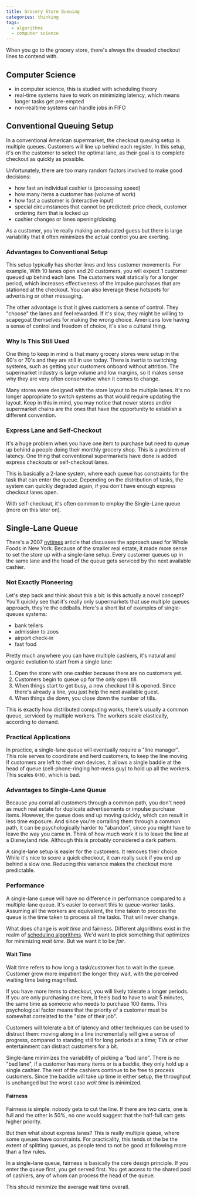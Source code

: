 ```yaml
---
title: Grocery Store Queuing
categories: thinking
tags:
  - algorithms
  - computer science
---
```


When you go to the grocery store, there's always the dreaded checkout lines to contend with.

## Computer Science

- in computer science, this is studied with scheduling theory
- real-time systems have to work on minimizing latency, which means longer tasks get pre-empted
- non-realtime systems can handle jobs in FIFO

## Conventional Queuing Setup

In a conventional American supermarket, the checkout queuing setup is multiple queues.
Customers will line up behind each register.
In this setup, it's on the customer to select the optimal lane, as their goal is to complete checkout as quickly as possible.

Unfortunately, there are too many random factors involved to make good decisions:

- how fast an individual cashier is (processing speed)
- how many items a customer has (volume of work)
- how fast a customer is (interactive input)
- special circumstances that cannot be predicted: price check, customer ordering item that is locked up
- cashier changes or lanes opening/closing

As a customer, you're really making an educated guess but there is large variability that it often minimizes the
actual control you are exerting.

### Advantages to Conventional Setup

This setup typically has shorter lines and less customer movements.
For example, With 10 lanes open and 20 customers, you will expect 1 customer queued up behind each lane.
The customers wait statically for a longer period, which increases effectiveness of the impulse purchases that are
stationed at the checkout.
You can also leverage these hotspots for advertising or other messaging.

The other advantage is that it gives customers a sense of control.
They "choose" the lanes and feel rewarded.
If it's slow, they might be willing to scapegoat themselves for making the wrong choice.
Americans love having a sense of control and freedom of choice, it's also a cultural thing.

### Why Is This Still Used

One thing to keep in mind is that many grocery stores were setup in the 60's or 70's and they are still in use today.
There is inertia to switching systems, such as getting your customers onboard without attrition.
The supermarket industry is large volume and low margins, so it makes sense why they are very often conservative when
it comes to change.

Many stores were designed with the store layout to be multiple lanes.
It's no longer appropriate to switch systems as that would require updating the layout.
Keep in this in mind, you may notice that newer stores and/or supermarket chains are the ones that have the
opportunity to establish a different convention.

### Express Lane and Self-Checkout

It's a huge problem when you have one item to purchase but need to queue up behind a people doing their monthly grocery shop.
This is a problem of latency.
One thing that conventional supermarkets have done is added express checkouts or self-checkout lanes.

This is basically a 2-lane system, where each queue has constraints for the task that can enter the queue.
Depending on the distribution of tasks, the system can quickly degraded again, if you don't have enough express
checkout lanes open.

With self-checkout, it's often common to employ the Single-Lane queue (more on this later on).

## Single-Lane Queue

There's a 2007 [nytimes] article that discusses the approach used for Whole Foods in New York.
Because of the smaller real estate, it made more sense to set the store up with a single-lane setup.
Every customer queues up in the same lane and the head of the queue gets serviced by the next available cashier.

[nytimes]: https://www.nytimes.com/2007/06/23/business/23checkout.html

### Not Exactly Pioneering

Let's step back and think about this a bit: is this actually a novel concept?
You'll quickly see that it's really only supermarkets that use multiple queues approach, they're the oddballs.
Here's a short list of examples of single-queues systems:

- bank tellers
- admission to zoos
- airport check-in
- fast food

Pretty much anywhere you can have multiple cashiers, it's natural and organic evolution to start from a single lane:

1. Open the store with one cashier because there are no customers yet.
2. Customers begin to queue up for the only open till.
3. When things start to get busy, a new checkout till is opened.
   Since there's already a line, you just help the next available guest.
4. When things die down, you close down the number of tills.

This is exactly how distributed computing works, there's usually a common queue, serviced by multiple workers.
The workers scale elastically, according to demand.

### Practical Applications

In practice, a single-lane queue will eventually require a "line manager".
This role serves to coordinate and herd customers, to keep the line moving.
If customers are left to their own devices, it allows a single baddie at the head of queue
(cell-phone-ringing hot-mess guy) to hold up all the workers.
This scales `O(N)`, which is bad.

### Advantages to Single-Lane Queue

Because you corral all customers through a common path, you don't need as much real estate for duplicate
advertisements or impulse purchase items.
However, the queue does end up moving quickly, which can result in less time exposure.
And since you're corralling them through a common path, it can be psychologically harder to "abandon", since you might
have to leave the way you came in.
Think of how much work it is to leave the line at a Disneyland ride.
Although this is probably considered a dark pattern.

A single-lane setup is easier for the customers.
It removes their choice.
While it's nice to score a quick checkout, it can really suck if you end up behind a slow one.
Reducing this variance makes the checkout more predictable.

### Performance

A single-lane queue will have no difference in performance compared to a multiple-lane queue.
It's easier to convert this to queue-worker tasks.
Assuming all the workers are equivalent, the time taken to process the queue is the time taken to process all the tasks.
That will never change.

What does change is _wait time_ and fairness.
Different algorithms exist in the realm of [scheduling algorithms][wiki].
We'd want to pick something that optimizes for minimizing _wait time_.
But we want it to be _fair_.

[wiki]: https://en.wikipedia.org/wiki/Scheduling_(computing)#Scheduling_disciplines

#### Wait Time

Wait time refers to how long a task/customer has to wait in the queue.
Customer grow more impatient the longer they wait, with the perceived waiting time being magnified.

If you have more items to checkout, you will likely tolerate a longer periods.
If you are only purchasing one item, it feels bad to have to wait 5 minutes, the same time as someone who needs to
purchase 100 items.
This psychological factor means that the priority of a customer must be somewhat correlated to the "size of their job".

Customers will tolerate a bit of latency and other techniques can be used to distract them:
moving along in a line incrementally will give a sense of progress, compared to standing still for long periods at a time;
TVs or other entertainment can distract customers for a bit.

Single-lane minimizes the variability of picking a "bad lane".
There is no "bad lane", if a customer has many items or is a baddie, they only hold up a single cashier.
The rest of the cashiers continue to be free to process customers.
Since the baddie will take up time in either setup, the throughput is unchanged but the worst case _wait time_ is minimized.

#### Fairness

Fairness is simple: nobody gets to cut the line.
If there are two carts, one is full and the other is 50%, no one would suggest that the half-full cart gets higher priority.

But then what about express lanes?
This is really multiple queue, where some queues have constraints.
For practicality, this tends ot the be the extent of splitting queues, as people tend to not be good at following more
than a few rules.

In a single-lane queue, fairness is basically the core design principle.
If you enter the queue first, you get served first.
You get access to the shared pool of cashiers, any of whom can process the head of the queue.

This should minimize the average wait time overall.
